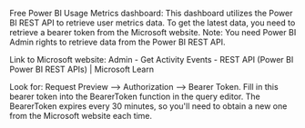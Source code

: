 Free Power BI Usage Metrics dashboard:
This dashboard utilizes the Power BI REST API to retrieve user metrics data. To get the latest data, you need to retrieve a bearer token from the Microsoft website. Note: You need Power BI Admin rights to retrieve data from the Power BI REST API.

Link to Microsoft website: Admin - Get Activity Events - REST API (Power BI Power BI REST APIs) | Microsoft Learn

Look for: Request Preview --> Authorization --> Bearer Token.
Fill in this bearer token into the BearerToken function in the query editor.
The BearerToken expires every 30 minutes, so you'll need to obtain a new one from the Microsoft website each time.
